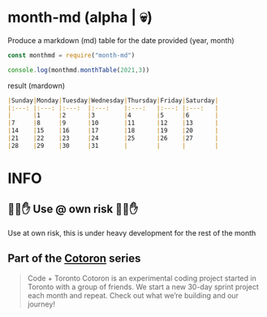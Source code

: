 # month-md (alpha | 💀)

Produce a markdown (md) table for the date provided (year, month)

```javascript
const monthmd = require("month-md")

console.log(monthmd.monthTable(2021,3))
```

result (mardown)

```markdown
|Sunday|Monday|Tuesday|Wednesday|Thursday|Friday|Saturday|
|:---: |:---: |:---:  |:---:    |:---:   |:---: |:---:   |
|      |1     |2      |3        |4       |5     |6       |
|7     |8     |9      |10       |11      |12    |13      |
|14    |15    |16     |17       |18      |19    |20      |
|21    |22    |23     |24       |25      |26    |27      |
|28    |29    |30     |31       |        |      |        |
```

# INFO
## 🤚🛑✋ Use @ own risk 🤚🛑✋

Use at own risk, this is under heavy development for the rest of the month

## Part of the [Cotoron](https://cotoron.ga/) series

> Code + Toronto
> Cotoron is an experimental coding project started in Toronto with a group of friends. We start a new 30-day sprint project each month and repeat. Check out what we’re building and our journey!
